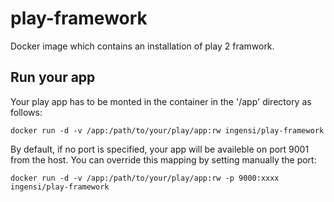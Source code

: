 # play-framework

Docker image which contains an installation of play 2 framwork.

## Run your app

Your play app has to be monted in the container in the '/app' directory as follows:

```
docker run -d -v /app:/path/to/your/play/app:rw ingensi/play-framework
```

By default, if no port is specified, your app will be availeble on port 9001 from the host. You can override this mapping by setting manually the port:

```
docker run -d -v /app:/path/to/your/play/app:rw -p 9000:xxxx ingensi/play-framework
```
